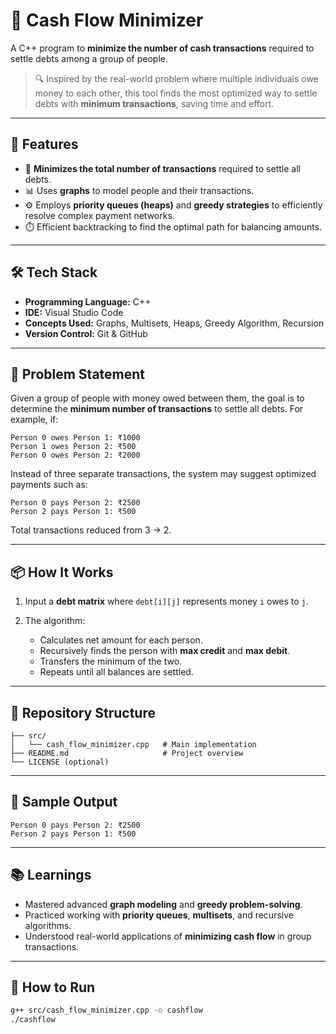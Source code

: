 # 💸 Cash Flow Minimizer   
                     
A C++ program to **minimize the number of cash transactions** required to settle debts among a group of people.               

> 🔍 Inspired by the real-world problem where multiple individuals owe money to each other, this tool finds the most optimized way to settle debts with **minimum transactions**, saving time and effort.

---

## 🚀 Features

* 🔄 **Minimizes the total number of transactions** required to settle all debts.
* 📊 Uses **graphs** to model people and their transactions.
* ⚙️ Employs **priority queues (heaps)** and **greedy strategies** to efficiently resolve complex payment networks.
* ⏱️ Efficient backtracking to find the optimal path for balancing amounts.

---

## 🛠️ Tech Stack

* **Programming Language:** C++
* **IDE:** Visual Studio Code
* **Concepts Used:** Graphs, Multisets, Heaps, Greedy Algorithm, Recursion
* **Version Control:** Git & GitHub

---

## 🧠 Problem Statement

Given a group of people with money owed between them, the goal is to determine the **minimum number of transactions** to settle all debts.
For example, if:

```
Person 0 owes Person 1: ₹1000  
Person 1 owes Person 2: ₹500  
Person 0 owes Person 2: ₹2000  
```

Instead of three separate transactions, the system may suggest optimized payments such as:

```
Person 0 pays Person 2: ₹2500  
Person 2 pays Person 1: ₹500  
```

Total transactions reduced from 3 → 2.

---

## 📦 How It Works

1. Input a **debt matrix** where `debt[i][j]` represents money `i` owes to `j`.
2. The algorithm:

   * Calculates net amount for each person.
   * Recursively finds the person with **max credit** and **max debit**.
   * Transfers the minimum of the two.
   * Repeats until all balances are settled.

---

## 📁 Repository Structure

```
├── src/
│   └── cash_flow_minimizer.cpp   # Main implementation
├── README.md                     # Project overview
└── LICENSE (optional)
```

---

## 🧪 Sample Output

```
Person 0 pays Person 2: ₹2500  
Person 2 pays Person 1: ₹500  
```

---

## 📚 Learnings

* Mastered advanced **graph modeling** and **greedy problem-solving**.
* Practiced working with **priority queues**, **multisets**, and recursive algorithms.
* Understood real-world applications of **minimizing cash flow** in group transactions.

---

## 📌 How to Run

```bash
g++ src/cash_flow_minimizer.cpp -o cashflow
./cashflow
```
